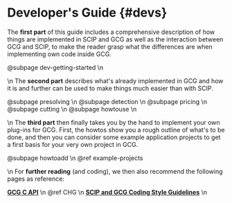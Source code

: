 # Developer's Guide {#devs}

The **first part** of this guide includes a comprehensive description of how things are implemented in SCIP and GCG
as well as the interaction between GCG and SCIP, to make the reader grasp what the differences are when implementing 
own code inside GCG.

@subpage dev-getting-started \n

\n
The **second part** describes what's already implemented in GCG and how it is and further can be used to make things much easier than with SCIP.

@subpage presolving \n
@subpage detection \n
@subpage pricing \n
@subpage cutting \n
@subpage howtouse \n

\n
The **third part** then finally takes you by the hand to implement your own plug-ins for
GCG. First, the howtos show you a rough outline of what's to be done, and then you can
consider some example application projects to get a first basis for your very own project in GCG.

@subpage howtoadd \n
@ref example-projects

\n
For **further reading** (and coding), we then also recommend the following pages as reference:

<a href="modules.html"><b>GCG C API</b></a> \n
@ref CHG \n
<a href="https://scipopt.org/doc-6.0.2/html/CODE.php"><b>SCIP and GCG Coding Style Guidelines</b></a> \n
